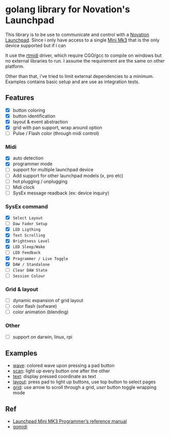# golang library for Novation's Launchpad

This library is to be use to communicate and control with a 
[Novation Launchpad](https://novationmusic.com/en/launch). Since i only have
access to a single [Mini Mk3](https://novationmusic.com/en/launch/launchpad-mini) 
that is the only device supported but if i can

It use the [rtmidi](https://gitlab.com/gomidi/rtmididrv) driver, which require 
CGO/gcc to compile on windows but no external libraries to run. I assume the 
requirement are the same on other platform. 

Other than that, i've tried to limit external dependencies to a minimum. Examples 
contains basic setup and are use as integration tests.

## Features

- [x] button coloring
- [x] button identification
- [x] layout & event abstraction
- [x] grid with pan support, wrap around option
- [ ] Pulse / Flash color (through midi control)

### Midi

- [x] auto detection
- [x] programmer mode
- [ ] support for multiple launchpad device
- [ ] Add support for other launchpad models (x, pro etc)
- [ ] hot plugging / unplugging
- [ ] Midi clock
- [ ] SysEx message readback (ex: device inquiry)

### SysEx command

- [x] `Select Layout`
- [ ] `Daw Fader Setup`
- [x] `LED Ligthing`
- [x] `Text Scrolling`
- [x] `Brightness Level`
- [x] `LED Sleep/Wake`
- [ ] `LED Feedback`
- [x] `Programmer / Live Toggle`
- [x] `DAW / Standalone`
- [ ] `Clear DAW State`
- [ ] `Session Colour`

### Grid & layout

- [ ] dynamic expansion of grid layout
- [ ] color flash (sofware)
- [ ] color animation (blending)

### Other

- [ ] support on darwin, linux, rpi

## Examples

- [wave](examples/wave/wave.go): colored wave upon pressing a pad button
- [scan](examples/scan/scan.go): light up every button one after the other
- [text](examples/scan/text.go): display pressed coordinate as text
- [layout](examples/layout/layout.go): press pad to light up buttons, use top button to select pages
- [grid](examples/grid/grid.go): use arrow to scroll through a grid, _user_ button toggle wrapping mode

## Ref

- [Launchpad Mini MK3 Programmer’s reference manual](ref/Launchpad_Mini_Programmers_Reference_Manual.pdf)
- [gomidi](https://gitlab.com/gomidi/midi)
